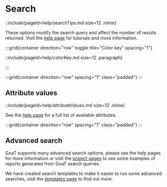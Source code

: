 <!--
Content to display at /search
-->

# Search

::include{pageId=help/searchTips.md size=12 .inline}

These options modify the search query and affect the number of results returned. Visit the [help page](/help) for tutorials and more information.

:::grid{container direction="row" toggle title="Color key" spacing="1"}

::include{pageId=help/colorKey.md size=12 .paragraph}

:::

:::grid{container direction="row" spacing="1" class="padded"}
:::

## Attribute values

::include{pageId=help/attributeValues.md size=12 .inline}

See the [help page](/help) for a full list of available attributes.

:::grid{container direction="row" spacing="1" class="padded"}
:::

## Advanced search

GoaT supports many advanced search options, please see the help pages for more information or visit the [project pages](/projects) to see some examples of reports generated from GoaT search queries.

We have created search templates to make it easier to run some advanced searches, visit the [templates page](/search/templates) to find out more.
